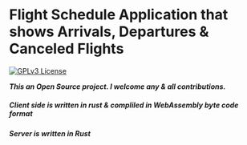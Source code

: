 # Flight Schedule Application that shows Arrivals, Departures & Canceled Flights
[![GPLv3 License](https://img.shields.io/badge/License-GPL%20v3-yellow.svg)](https://opensource.org/licenses/)

***This an Open Source project. I welcome any & all contributions.***

##### Client side is written in rust & compliled in WebAssembly byte code format
##### Server is written in Rust

